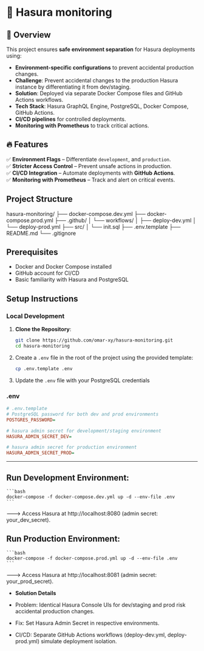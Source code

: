 # 🚀 Hasura monitoring  

## 📌 Overview  
This project ensures **safe environment separation** for Hasura deployments using:

- **Environment-specific configurations** to prevent accidental production changes.  
- **Challenge**: Prevent accidental changes to the production Hasura instance by differentiating it from dev/staging.
- **Solution**: Deployed via separate Docker Compose files and GitHub Actions workflows.
- **Tech Stack**: Hasura GraphQL Engine, PostgreSQL, Docker Compose, GitHub Actions.
- **CI/CD pipelines** for controlled deployments.  
- **Monitoring with Prometheus** to track critical actions.

## 🔥 Features  
✅ **Environment Flags** – Differentiate `development`, and `production`.  
✅ **Stricter Access Control** – Prevent unsafe actions in production.  
✅ **CI/CD Integration** – Automate deployments with **GitHub Actions**.  
✅ **Monitoring with Prometheus** – Track and alert on critical events.  



## Project Structure

hasura-monitoring/
├── docker-compose.dev.yml
├── docker-compose.prod.yml
├── .github/
│   └── workflows/
│       ├── deploy-dev.yml
│       └── deploy-prod.yml
├── src/
│   └── init.sql
├── .env.template
├── README.md
└── .gitignore


## Prerequisites

- Docker and Docker Compose installed
- GitHub account for CI/CD
- Basic familiarity with Hasura and PostgreSQL

## Setup Instructions

### Local Development

1. **Clone the Repository**:
   ```bash
   git clone https://github.com/omar-xy/hasura-monitoring.git
   cd hasura-monitoring

2. Create a `.env` file in the root of the project using the provided template:

   ```bash
   cp .env.template .env

3. Update the   `.env` file with your PostgreSQL credentials

### .env

```ini
# .env.template
# PostgreSQL password for both dev and prod environments
POSTGRES_PASSWORD=

# hasura admin secret for development/staging environment
HASURA_ADMIN_SECRET_DEV=

# hasura admin secret for production environment
HASURA_ADMIN_SECRET_PROD=
```

---

## Run Development Environment:

    ```bash
    docker-compose -f docker-compose.dev.yml up -d --env-file .env
    ```

---> Access Hasura at http://localhost:8080 (admin secret: your_dev_secret).

## Run Production Environment:

    ```bash
    docker-compose -f docker-compose.prod.yml up -d --env-file .env
    ```

---> Access Hasura at http://localhost:8081 (admin secret: your_prod_secret).


- **Solution Details**

- Problem: Identical Hasura Console UIs for dev/staging and prod risk accidental production changes.

- Fix: Set Hasura Admin Secret in respective environments.

- CI/CD: Separate GitHub Actions workflows (deploy-dev.yml, deploy-prod.yml) simulate deployment isolation.
